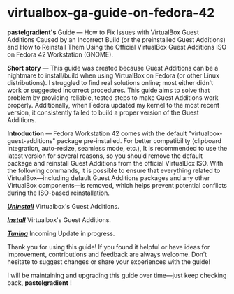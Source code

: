 # virtualbox-ga-guide-on-fedora-42
**pastelgradient's** Guide — How to Fix Issues with VirtualBox Guest Additions Caused by an Incorrect Build (or the preinstalled Guest Additions) and How to Reinstall Them Using the Official VirtualBox Guest Additions ISO on Fedora 42 Workstation (GNOME).

**Short story** — This guide was created because Guest Additions can be a nightmare to install/build when using VirtualBox on Fedora (or other Linux distributions). I struggled to find real solutions online; most either didn't work or suggested incorrect procedures. This guide aims to solve that problem by providing reliable, tested steps to make Guest Additions work properly. Additionally, when Fedora updated my kernel to the most recent version, it consistently failed to build a proper version of the Guest Additions.

**Introduction** — Fedora Workstation 42 comes with the default "virtualbox-guest-additions" package pre-installed. For better compatibility (clipboard integration, auto-resize, seamless mode, etc.), It is recommended to use the latest version for several reasons, so you should remove the default package and reinstall Guest Additions from the official VirtualBox ISO.
With the following commands, it is possible to ensure that everything related to VirtualBox—including default Guest Additions packages and any other VirtualBox components—is removed, which helps prevent potential conflicts during the ISO-based reinstallation.

[***Uninstall***](https://github.com/pastelgradient-x/virtualbox-ga-guide-on-fedora-42/blob/main/uninstall-ga) Virtualbox's Guest Additions.

[***Install***](https://github.com/pastelgradient-x/virtualbox-ga-guide-on-fedora-42/blob/main/install-ga) Virtualbox's Guest Additions.

[***Tuning***]() Incoming Update in progress.

Thank you for using this guide! If you found it helpful or have ideas for improvement, contributions and feedback are always welcome. Don’t hesitate to suggest changes or share your experiences with the guide!

I will be maintaining and upgrading this guide over time—just keep checking back,
**pastelgradient** !

